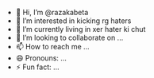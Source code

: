- 👋 Hi, I’m @razakabeta
- 👀 I’m interested in kicking rg haters
- 🌱 I’m currently living in xer hater ki chut
- 💞️ I’m looking to collaborate on ...
- 📫 How to reach me ...
- 😄 Pronouns: ...
- ⚡ Fun fact: ...

<!---
peroraza/peroraza is a ✨ special ✨ repository because its `README.md` (this file) appears on your GitHub profile.
You can click the Preview link to take a look at your changes.
--->
